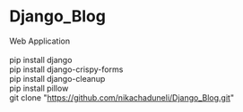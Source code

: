 # Django_Blog
Web Application<br><br>
pip install django<br> 
pip install django-crispy-forms<br>
pip install django-cleanup<br>
pip install pillow<br>
git clone "https://github.com/nikachaduneli/Django_Blog.git"
